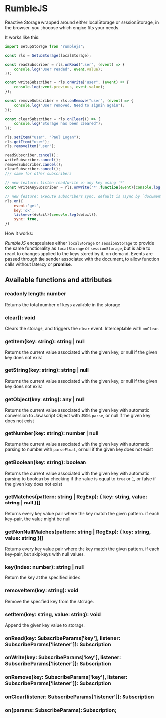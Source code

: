 # RumbleJS

Reactive Storage wrapped around either localStorage or sessionStorage, in the browser. you chooose which engine fits your needs.

It works like this:

```javascript 
import SetupStorage from "rumblejs";

const rls = SetupStorage(localStorage);

const readSubscriber = rls.onRead("user", (event) => {
    console.log("User readed", event.value);
});

const writeSubscriber = rls.onWrite("user", (event) => {
    console.log(event.previous, event.value);
});

const removeSubscriber = rls.onRemove("user", (event) => {
    console.log("User removed. Need to signin again");
});

const clearSubscriber = rls.onClear(() => {
    console.log("Storage has been cleared");
});

rls.setItem("user", "Paul Logan");
rls.getItem("user");
rls.removeItem("user");

readSubscriber.cancel();
writeSubscriber.cancel();
removeSubscriber.cancel();
clearSubscriber.cancel();
/// same for other subscribers

// new feature: listen read/write on any key using '*'
const writeAnySubscriber = rls.onWrite('*',function(event){console.log('hello', event)})

// new feature: execute subscribers sync. default is async by `document.dispatchEvent`
rls.on({
    event:'get',
    key:'ok',
    listener(detail){console.log(detail)},
    sync: true,
})

```

How it works: 

*RumbleJS* encapsulates either `localStorage` or `sessionStorage` to provide the same functionality as `localStorage` or `sessionStorage`, but is able to react to changes applied to the keys stored by it, on demand. Events are passed through the sender associated with the document, to allow function calls without latency or __promise__.


## Available functions and attributes

### readonly length: number
Returns the total number of keys available in the storage


### clear(): void
Clears the storage, and triggers the `clear` event. Interceptable with `onClear`.


### getItem(key: string): string | null
Returns the current value associated with the given key, or null if the given key does not exist

### getString(key: string): string | null
Returns the current value associated with the given key, or null if the given key does not exist

### getObject(key: string): any | null
Returns the current value associated with the given key with automatic conversion to Javascript Object with `JSON.parse`, or null if the given key does not exist
    
### getNumber(key: string): number | null
Returns the current value associated with the given key with automatic parsing to number with `parseFloat`, or null if the given key does not exist

### getBoolean(key: string): boolean
Returns the current value associated with the given key with automatic parsing to boolean by checking if the value is equal to `true` or `1`, or false if the given key does not exist


### getMatches(pattern: string | RegExp): { key: string, value: string | null }[]
Returns every key value pair where the key match the given pattern. if each key-pair, the value might be null


### getNonNullMatches(pattern: string | RegExp): { key: string, value: string }[]
Returns every key value pair where the key match the given pattern. if each key-pair, but skip keys with null values.

### key(index: number): string | null
Return the key at the specified index

### removeItem(key: string): void
Remove the specified key from the storage.

### setItem(key: string, value: string): void
Append the given key value to storage.

### onRead(key: SubscribeParams['key'], listener: SubscribeParams['listener']): Subscription


### onWrite(key: SubscribeParams['key'], listener: SubscribeParams['listener']): Subscription


### onRemove(key: SubscribeParams['key'], listener: SubscribeParams['listener']): Subscription


### onClear(listener: SubscribeParams['listener']): Subscription


### on(params: SubscribeParams): Subscription;
